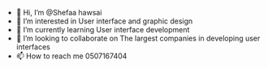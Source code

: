 - 👋 Hi, I’m @Shefaa hawsai
- 👀 I’m interested in User interface and graphic design
- 🌱 I’m currently learning User interface development
- 💞️ I’m looking to collaborate on The largest companies in developing user interfaces
- 📫 How to reach me 0507167404 

<!---
Shefaa4/Shefaa4 is a ✨ special ✨ repository because its `README.md` (this file) appears on your GitHub profile.
You can click the Preview link to take a look at your changes.
--->
